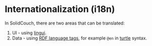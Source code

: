 # Internationalization (i18n)

In SolidCouch, there are two areas that can be translated:

1. UI - using [lingui](lingui.dev).
2. Data - using [RDF language tags](https://www.w3.org/TR/rdf11-concepts/#dfn-language-tagged-string), for example `@en` in [turtle](https://www.w3.org/TR/rdf11-turtle/#turtle-literals) syntax.

